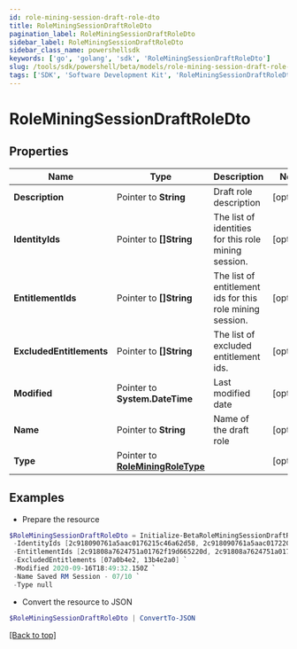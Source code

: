```yaml
---
id: role-mining-session-draft-role-dto
title: RoleMiningSessionDraftRoleDto
pagination_label: RoleMiningSessionDraftRoleDto
sidebar_label: RoleMiningSessionDraftRoleDto
sidebar_class_name: powershellsdk
keywords: ['go', 'golang', 'sdk', 'RoleMiningSessionDraftRoleDto'] 
slug: /tools/sdk/powershell/beta/models/role-mining-session-draft-role-dto
tags: ['SDK', 'Software Development Kit', 'RoleMiningSessionDraftRoleDto']
---
```



# RoleMiningSessionDraftRoleDto

## Properties

Name | Type | Description | Notes
------------ | ------------- | ------------- | -------------
**Description** |  Pointer to **String** | Draft role description | [optional] 
**IdentityIds** |  Pointer to **[]String** | The list of identities for this role mining session. | [optional] 
**EntitlementIds** |  Pointer to **[]String** | The list of entitlement ids for this role mining session. | [optional] 
**ExcludedEntitlements** |  Pointer to **[]String** | The list of excluded entitlement ids. | [optional] 
**Modified** |  Pointer to **System.DateTime** | Last modified date | [optional] 
**Name** |  Pointer to **String** | Name of the draft role | [optional] 
**Type** |  Pointer to [**RoleMiningRoleType**](role-mining-role-type) |  | [optional] 

## Examples

- Prepare the resource
```powershell
$RoleMiningSessionDraftRoleDto = Initialize-BetaRoleMiningSessionDraftRoleDto  -Description Person who develops software `
 -IdentityIds [2c918090761a5aac0176215c46a62d58, 2c918090761a5aac01722015c46a62d42] `
 -EntitlementIds [2c91808a7624751a01762f19d665220d, 2c91808a7624751a01762f19d67c220e] `
 -ExcludedEntitlements [07a0b4e2, 13b4e2a0] `
 -Modified 2020-09-16T18:49:32.150Z `
 -Name Saved RM Session - 07/10 `
 -Type null
```

- Convert the resource to JSON
```powershell
$RoleMiningSessionDraftRoleDto | ConvertTo-JSON
```


[[Back to top]](#) 


